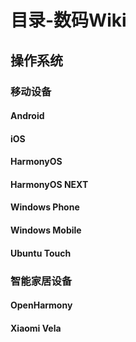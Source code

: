 # 目录-数码Wiki

## 操作系统

### 移动设备

#### Android

#### iOS

#### HarmonyOS

#### HarmonyOS NEXT

#### Windows Phone

#### Windows Mobile

#### Ubuntu Touch

### 智能家居设备

#### OpenHarmony

#### Xiaomi Vela